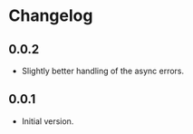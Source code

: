 # Changelog

## 0.0.2

- Slightly better handling of the async errors.

## 0.0.1

- Initial version.
